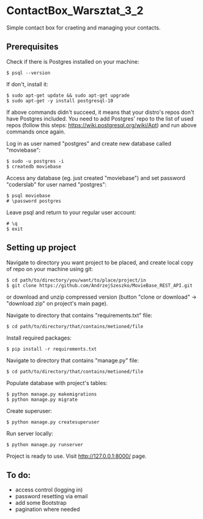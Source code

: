 # ContactBox_Warsztat_3_2
Simple contact box for craeting and managing your contacts.

## Prerequisites
Check if there is Postgres installed on your machine:
```
$ psql --version
```
If don't, install it:
```
$ sudo apt-get update && sudo apt-get upgrade
$ sudo apt-get -y install postgresql-10
```
If above commands didn't succeed, it means that your distro's repos don't have Postgres included. You need to add Postgres' repo to the list of used repos (follow this steps: https://wiki.postgresql.org/wiki/Apt) and run above commands once again.

Log in as user named "postgres" and create new database called "moviebase":
```
$ sudo -u postgres -i
$ createdb moviebase
```

Access any database (eg. just created "moviebase") and set password "coderslab" for user named "postgres":
```
$ psql moviebase
# \password postgres
```

Leave psql and return to your regular user account:
```
# \q
$ exit
```

## Setting up project
Navigate to directory you want project to be placed, and create local copy of repo on your machine using git:
```
$ cd path/to/directory/you/want/to/place/project/in
$ git clone https://github.com/AndrzejSzeszko/MovieBase_REST_API.git
```
or download and unzip compressed version (button "clone or download" -> "download zip" on project's main page).

Navigate to directory that contains "requirements.txt" file:
```
$ cd path/to/directory/that/contains/metioned/file
```
Install required packages:
```
$ pip install -r requirements.txt
```

Navigate to directory that contains "manage.py" file:
```
$ cd path/to/directory/that/contains/metioned/file
```
Populate database with project's tables:
```
$ python manage.py makemigrations
$ python manage.py migrate
```
Create superuser:
```
$ python manage.py createsuperuser
```
Run server locally:
```
$ python manage.py runserver
```
Project is ready to use. Visit http://127.0.0.1:8000/ page.

## To do:
- access control (logging in)
- password resetting via email
- add some Bootstrap
- pagination where needed
